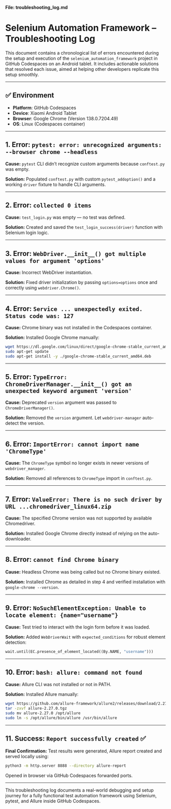 **File: troubleshooting\_log.md**

# Selenium Automation Framework – Troubleshooting Log

This document contains a chronological list of errors encountered during the setup and execution of the `selenium_automation_framework` project in GitHub Codespaces on an Android tablet. It includes actionable solutions that resolved each issue, aimed at helping other developers replicate this setup smoothly.

---

## ✅ Environment

* **Platform**: GitHub Codespaces
* **Device**: Xiaomi Android Tablet
* **Browser**: Google Chrome (Version 138.0.7204.49)
* **OS**: Linux (Codespaces container)

---

## 1. Error: `pytest: error: unrecognized arguments: --browser chrome --headless`

**Cause:** `pytest` CLI didn’t recognize custom arguments because `conftest.py` was empty.

**Solution:** Populated `conftest.py` with custom `pytest_addoption()` and a working `driver` fixture to handle CLI arguments.

---

## 2. Error: `collected 0 items`

**Cause:** `test_login.py` was empty — no test was defined.

**Solution:** Created and saved the `test_login_success(driver)` function with Selenium login logic.

---

## 3. Error: `WebDriver.__init__() got multiple values for argument 'options'`

**Cause:** Incorrect WebDriver instantiation.

**Solution:** Fixed driver initialization by passing `options=options` once and correctly using `webdriver.Chrome()`.

---

## 4. Error: `Service ... unexpectedly exited. Status code was: 127`

**Cause:** Chrome binary was not installed in the Codespaces container.

**Solution:** Installed Google Chrome manually:

```bash
wget https://dl.google.com/linux/direct/google-chrome-stable_current_amd64.deb
sudo apt-get update
sudo apt-get install -y ./google-chrome-stable_current_amd64.deb
```

---

## 5. Error: `TypeError: ChromeDriverManager.__init__() got an unexpected keyword argument 'version'`

**Cause:** Deprecated `version` argument was passed to `ChromeDriverManager()`.

**Solution:** Removed the `version` argument. Let `webdriver-manager` auto-detect the version.

---

## 6. Error: `ImportError: cannot import name 'ChromeType'`

**Cause:** The `ChromeType` symbol no longer exists in newer versions of `webdriver_manager`.

**Solution:** Removed all references to `ChromeType` import in `conftest.py`.

---

## 7. Error: `ValueError: There is no such driver by URL ...chromedriver_linux64.zip`

**Cause:** The specified Chrome version was not supported by available Chromedriver.

**Solution:** Installed Google Chrome directly instead of relying on the auto-downloader.

---

## 8. Error: `cannot find Chrome binary`

**Cause:** Headless Chrome was being called but no Chrome binary existed.

**Solution:** Installed Chrome as detailed in step 4 and verified installation with `google-chrome --version`.

---

## 9. Error: `NoSuchElementException: Unable to locate element: {name="username"}`

**Cause:** Test tried to interact with the login form before it was loaded.

**Solution:** Added `WebDriverWait` with `expected_conditions` for robust element detection:

```python
wait.until(EC.presence_of_element_located((By.NAME, "username")))
```

---

## 10. Error: `bash: allure: command not found`

**Cause:** Allure CLI was not installed or not in PATH.

**Solution:** Installed Allure manually:

```bash
wget https://github.com/allure-framework/allure2/releases/download/2.27.0/allure-2.27.0.tgz
tar -zxvf allure-2.27.0.tgz
sudo mv allure-2.27.0 /opt/allure
sudo ln -s /opt/allure/bin/allure /usr/bin/allure
```

---

## 11. Success: `Report successfully created` ✅

**Final Confirmation:** Test results were generated, Allure report created and served locally using:

```bash
python3 -m http.server 8888 --directory allure-report
```

Opened in browser via GitHub Codespaces forwarded ports.

---

This troubleshooting log documents a real-world debugging and setup journey for a fully functional test automation framework using Selenium, pytest, and Allure inside GitHub Codespaces.
